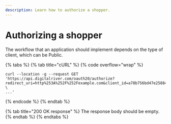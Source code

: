 ```yaml
---
description: Learn how to authorize a shopper.
---
```


# Authorizing a shopper

The workflow that an application should implement depends on the type of client, which can be Public.

{% tabs %}
{% tab title="cURL" %}
{% code overflow="wrap" %}
```http
curl --location -g --request GET 'https://api.digitalriver.com/oauth20/authorize?redirect_uri=http%253A%252F%252Fexample.com&client_id=a78b756bd47e258841d7f007f3f62a&response_type=token&dr_limited_token=6c6bfd0fb07be35c608a2b8e5f5ae72e' \
...'
```
{% endcode %}
{% endtab %}

{% tab title="200 OK response" %}
The response body should be empty.
{% endtab %}
{% endtabs %}
